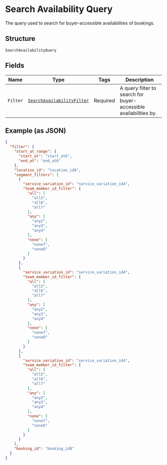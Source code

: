 
# Search Availability Query

The query used to search for buyer-accessible availabilities of bookings.

## Structure

`SearchAvailabilityQuery`

## Fields

| Name | Type | Tags | Description |
|  --- | --- | --- | --- |
| `Filter` | [`SearchAvailabilityFilter`](../../doc/models/search-availability-filter.md) | Required | A query filter to search for buyer-accessible availabilities by. |

## Example (as JSON)

```json
{
  "filter": {
    "start_at_range": {
      "start_at": "start_at6",
      "end_at": "end_at6"
    },
    "location_id": "location_id8",
    "segment_filters": [
      {
        "service_variation_id": "service_variation_id4",
        "team_member_id_filter": {
          "all": [
            "all5",
            "all6",
            "all7"
          ],
          "any": [
            "any2",
            "any3",
            "any4"
          ],
          "none": [
            "none7",
            "none8"
          ]
        }
      },
      {
        "service_variation_id": "service_variation_id4",
        "team_member_id_filter": {
          "all": [
            "all5",
            "all6",
            "all7"
          ],
          "any": [
            "any2",
            "any3",
            "any4"
          ],
          "none": [
            "none7",
            "none8"
          ]
        }
      },
      {
        "service_variation_id": "service_variation_id4",
        "team_member_id_filter": {
          "all": [
            "all5",
            "all6",
            "all7"
          ],
          "any": [
            "any2",
            "any3",
            "any4"
          ],
          "none": [
            "none7",
            "none8"
          ]
        }
      }
    ],
    "booking_id": "booking_id8"
  }
}
```

